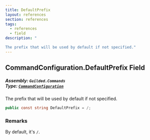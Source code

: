 ```yaml
---
title: DefaultPrefix
layout: references
section: references
tags:
  - references
  - field
description: "

The prefix that will be used by default if not specified."
---
```


## CommandConfiguration.DefaultPrefix Field
##### **Assembly:** `Guilded.Commands`<br/>**Type:** [`CommandConfiguration`](CommandConfiguration 'Guilded.Commands.CommandConfiguration')

The prefix that will be used by default if not specified.

```csharp
public const string DefaultPrefix = /;
```

### Remarks
  
By default, it's `/`.